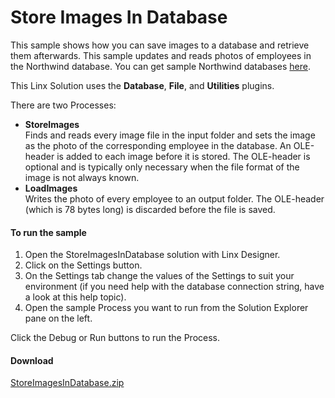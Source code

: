 Store Images In Database
========================

This sample shows how you can save images to a database and retrieve them afterwards. This sample updates and reads photos of employees in the Northwind database. You can get sample Northwind databases [here](https://code.google.com/p/northwindextended/downloads/list).

This Linx Solution uses the **Database**, **File**, and **Utilities** plugins.

There are two Processes:

- **StoreImages**  
  Finds and reads every image file in the input folder and sets the image as the photo of the corresponding employee in the database. An OLE-header is added to each image before it is stored. The OLE-header is optional and is typically only necessary when the file format of the image is not always known.
- **LoadImages**  
  Writes the photo of every employee to an output folder. The OLE-header (which is 78 bytes long) is discarded before the file is saved.

#### To run the sample

1. Open the StoreImagesInDatabase solution with Linx Designer.
1. Click on the Settings button.
1. On the Settings tab change the values of the Settings to suit your environment (if you need help with the database connection string, have a look at this help topic).
1. Open the sample Process you want to run from the Solution Explorer pane on the left.

Click the Debug or Run buttons to run the Process.

#### Download
[StoreImagesInDatabase.zip](StoreImagesInDatabase.zip)
